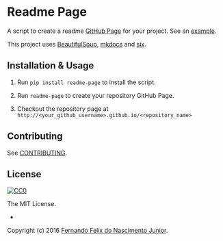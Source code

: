 # Readme Page

A script to create a readme [GitHub Page](https://help.github.com/articles/creating-project-pages-manually) for your project. See an [example](http://fernandojunior.github.io/readme-page).

This project uses [BeautifulSoup](http://www.crummy.com/software/BeautifulSoup/), [mkdocs](http://mkdocs.github.io/mkdocs-bootstrap/) and [six](https://pythonhosted.org/six/).


## Installation & Usage

1. Run `pip install readme-page` to install the script.

2. Run `readme-page` to create your repository GitHub Page.

3. Checkout the repository page at `http://<your_github_username>.github.io/<repository_name>`

## Contributing

See [CONTRIBUTING](https://github.com/fernandojunior/readme-page/CONTRIBUTING.md).

## License

[![CC0](https://i.creativecommons.org/l/by-nc-sa/4.0/88x31.png)](https://creativecommons.org/licenses/by-nc-sa/4.0/)

The MIT License.

-

Copyright (c) 2016 [Fernando Felix do Nascimento Junior](https://github.com/fernandojunior/).
